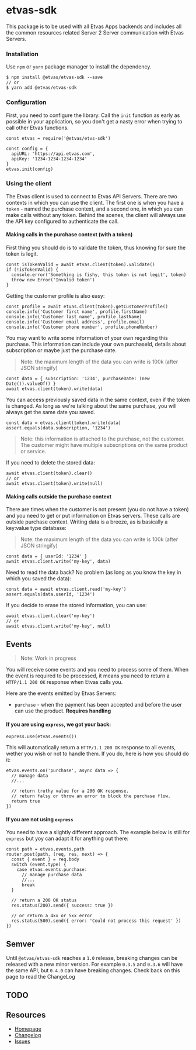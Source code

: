 # etvas-sdk

This package is to be used with all Etvas Apps backends and includes all the common resources related Server 2 Server communication with Etvas Servers.

### Installation

Use `npm` or `yarn` package manager to install the dependency.

```
$ npm install @etvas/etvas-sdk --save
// or
$ yarn add @etvas/etvas-sdk
```

### Configuration

First, you need to configure the library. Call the `init` function
as early as possible in your application, so you don't get a nasty
error when trying to call other Etvas functions.

```
const etvas = require('@etvas/etvs-sdk')

const config = {
  apiURL: 'https://api.etvas.com',
  apiKey: '1234-1234-1234-1234'
}
etvas.init(config)
```

### Using the client

The Etvas client is used to connect to Etvas API Servers. There are two
contexts in which you can use the client. The first one is when you have
a `token` - named the purchase context, and a second one, in which you
can make calls without any token. Behind the scenes, the client will
always use the API key configured to authenticate the call.

#### Making calls in the purchase context (with a token)

First thing you should do is to validate the token,
thus knowing for sure the token is legit.

```
const isTokenValid = await etvas.client(token).validate()
if (!isTokenValid) {
  console.error('Something is fishy, this token is not legit', token)
  throw new Error('Invalid token')
}
```

Getting the customer profile is also easy:

```
const profile = await etvas.client(token).getCustomerProfile()
console.info('Customer first name', profile.firstName)
console.info('Customer last name', profile.lastName)
console.info('Customer email address', profile.email)
console.info('Customer phone number', profile.phoneNumber)
```

You may want to write some information of your own regarding
this purchase. This information can include your own purchaseId,
details about subscription or maybe just the purchase date.

> Note: the maximum length of the data you can write is 100k
> (after JSON stringify)

```
const data = { subscription: '1234', purchaseDate: (new Date()).valueOf() }
await etvas.client(token).write(data)
```

You can access previously saved data in the same context, even if the
token is changed. As long as we're talking about the same purchase, you
will always get the same date you saved.

```
const data = etvas.client(token).write(data)
assert.equals(data.subscription, '1234')
```

> Note: this information is attached to the purchase, not the customer.
> The customer might have multiple subscriptions on the same product
> or service.

If you need to delete the stored data:

```
await etvas.client(token).clear()
// or
await etvas.client(token).write(null)
```

#### Making calls outside the purchase context

There are times when the customer is not present (you do not have a token)
and you need to get or put information on Etvas servers. These calls are
outside purchase context. Writing data is a breeze, as is basically a
key:value type database:

> Note: the maximum length of the data you can write is 100k
> (after JSON stringify)

```
const data = { userId: '1234' }
await etvas.client.write('my-key', data)
```

Need to read the data back? No problem (as long as you know the key in which
you saved the data):

```
const data = await etvas.client.read('my-key')
assert.equals(data.userId, '1234')
```

If you decide to erase the stored information, you can use:

```
await etvas.client.clear('my-key')
// or
await etvas.client.write('my-key', null)
```

## Events

> Note: Work in progress

You will receive some events and you need to process some of them.
When the event is required to be processed, it means you need to
return a `HTTP/1.1 200 OK` response when Etvas calls you.

Here are the events emitted by Etvas Servers:

- `purchase` - when the payment has been accepted and before the user can use the product. **Requires handling**

#### If you are using `express`, we got your back:

```
express.use(etvas.events())
```

This will automatically return a `HTTP/1.1 200 OK` response to all events, wether
you wish or not to handle them. If you do, here is how you should do it:

```
etvas.events.on('purchase', async data => {
  // manage data
  //...

  // return truthy value for a 200 OK response.
  // return falsy or throw an error to block the purchase flow.
  return true
})
```

#### If you are not using `express`

You need to have a slightly different approach. The example below
is still for `express` but yoy can adapt it for anything out there:

```
const path = etvas.events.path
router.post(path, (req, res, next) => {
  const { event } = req.body
  switch (event.type) {
    case etvas.events.purchase:
      // manage purchase data
      //...
      break
  }

  // return a 200 OK status
  res.status(200).send({ success: true })

  // or return a 4xx or 5xx error
  res.status(500).send({ error: 'Could not process this request' })
})
```

## Semver

Until `@etvas/etvas-sdk` reaches a `1.0` release, breaking changes
can be released with a new minor version. For example `0.3.5` and
`0.3.6` will have the same API, but `0.4.0` can have breaking changes.
Check back on this page to read the ChangeLog

## TODO

## Resources

- [Homepage](README.md)
- [Changelog](CHANGELOG.md)
- [Issues](https://github.com/etvascom/etvas-sdk/issues)
